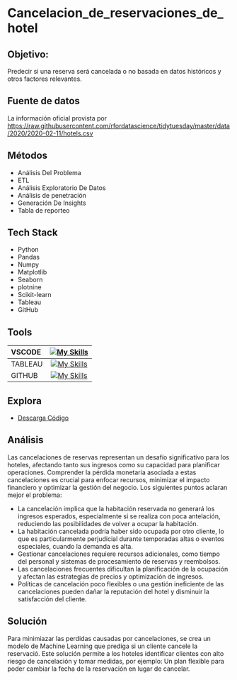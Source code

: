 # Cancelacion_de_reservaciones_de_hotel

## Objetivo:

Predecir si una reserva será cancelada o no basada en datos históricos y otros factores relevantes.

## Fuente de datos

La información oficial provista por https://raw.githubusercontent.com/rfordatascience/tidytuesday/master/data/2020/2020-02-11/hotels.csv

## Métodos
- Análisis Del Problema
- ETL 
- Análisis Exploratorio De Datos
- Análisis de penetración
- Generación De Insights
- Tabla de reporteo

## Tech Stack
- Python
- Pandas
- Numpy
- Matplotlib
- Seaborn
- plotnine
- Scikit-learn
- Tableau
- GitHub

## Tools

| VSCODE  | [![My Skills](https://img.icons8.com/?size=48&id=9OGIyU8hrxW5&format=png)](https://skillicons.dev)  | 
| :------------ |:---------------:| 
| TABLEAU |[![My Skills](https://img.icons8.com/?size=48&id=9Kvi1p1F0tUo&format=png)](https://skillicons.dev) | 
| GITHUB | [![My Skills](https://skillicons.dev/icons?i=git,github)](https://skillicons.dev)


## Explora

- [Descarga Código](https://github.com/ESmithE/Cancelaci-n-de-reservaciones-de-hotel/blob/master/modelo_hotel%20.ipynb)

## Análisis

Las cancelaciones de reservas representan un desafío significativo para los hoteles, afectando tanto sus ingresos como su capacidad para planificar operaciones. Comprender la pérdida monetaria asociada a estas cancelaciones es crucial para enfocar recursos, minimizar el impacto financiero y optimizar la gestión del negocio. Los siguientes puntos aclaran mejor el problema:

- La cancelación implica que la habitación reservada no generará los ingresos esperados, especialmente si se realiza con poca antelación, reduciendo las posibilidades de volver a ocupar la habitación.
- La habitación cancelada podría haber sido ocupada por otro cliente, lo que es particularmente perjudicial durante temporadas altas o eventos especiales, cuando la demanda es alta.
- Gestionar cancelaciones requiere recursos adicionales, como tiempo del personal y sistemas de procesamiento de reservas y reembolsos.
- Las cancelaciones frecuentes dificultan la planificación de la ocupación y afectan las estrategias de precios y optimización de ingresos.
- Políticas de cancelación poco flexibles o una gestión ineficiente de las cancelaciones pueden dañar la reputación del hotel y disminuir la satisfacción del cliente.

## Solución

Para minimiazar las perdidas causadas por cancelaciones, se crea un modelo de Machine Learning que prediga si un cliente cancele la reservació. Este solución permite a los hoteles identificar clientes con alto riesgo de cancelación y tomar medidas, por ejemplo: Un plan flexible para poder cambiar la fecha de la reservación en lugar de cancelar. 

